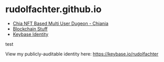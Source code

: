 # rudolfachter.github.io

- [Chia NFT Based Multi User Dugeon - Chiania](chiania/public/)
- [Blockchain Stuff](blockchain-stuff/public/)
- [Keybase Identity](.well-known/keybase.txt)

test

View my publicly-auditable identity here: https://keybase.io/rudolfachter